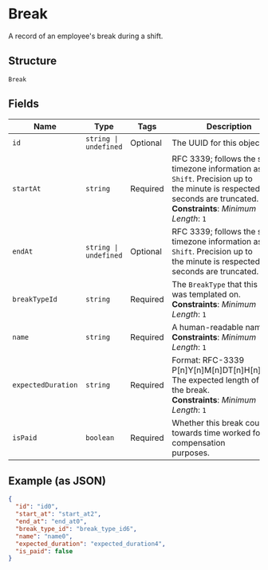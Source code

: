 
# Break

A record of an employee's break during a shift.

## Structure

`Break`

## Fields

| Name | Type | Tags | Description |
|  --- | --- | --- | --- |
| `id` | `string \| undefined` | Optional | The UUID for this object. |
| `startAt` | `string` | Required | RFC 3339; follows the same timezone information as `Shift`. Precision up to<br>the minute is respected; seconds are truncated.<br>**Constraints**: *Minimum Length*: `1` |
| `endAt` | `string \| undefined` | Optional | RFC 3339; follows the same timezone information as `Shift`. Precision up to<br>the minute is respected; seconds are truncated. |
| `breakTypeId` | `string` | Required | The `BreakType` that this `Break` was templated on.<br>**Constraints**: *Minimum Length*: `1` |
| `name` | `string` | Required | A human-readable name.<br>**Constraints**: *Minimum Length*: `1` |
| `expectedDuration` | `string` | Required | Format: RFC-3339 P[n]Y[n]M[n]DT[n]H[n]M[n]S. The expected length of<br>the break.<br>**Constraints**: *Minimum Length*: `1` |
| `isPaid` | `boolean` | Required | Whether this break counts towards time worked for compensation<br>purposes. |

## Example (as JSON)

```json
{
  "id": "id0",
  "start_at": "start_at2",
  "end_at": "end_at0",
  "break_type_id": "break_type_id6",
  "name": "name0",
  "expected_duration": "expected_duration4",
  "is_paid": false
}
```

